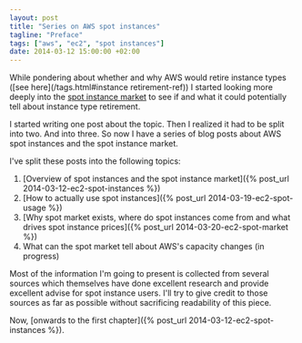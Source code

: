 ```yaml
---
layout: post
title: "Series on AWS spot instances"
tagline: "Preface"
tags: ["aws", "ec2", "spot instances"]
date: 2014-03-12 15:00:00 +02:00
---
```


While pondering about whether and why AWS would retire instance types
([see here](/tags.html#instance retirement-ref)) I started looking
more deeply into the [spot instance
market](https://aws.amazon.com/ec2/purchasing-options/spot-instances/)
to see if and what it could potentially tell about instance type
retirement.

I started writing one post about the topic. Then I realized it had to
be split into two. And into three. So now I have a series of blog
posts about AWS spot instances and the spot instance market.

I've split these posts into the following topics:

1. [Overview of spot instances and the spot instance market]({% post_url 2014-03-12-ec2-spot-instances %})
2. [How to actually use spot instances]({% post_url 2014-03-19-ec2-spot-usage %})
3. [Why spot market exists, where do spot instances come from and what
   drives spot instance prices]({% post_url 2014-03-20-ec2-spot-market %})
4. What can the spot market tell about AWS's capacity changes (in progress)

Most of the information I'm going to present is collected from several
sources which themselves have done excellent research and provide
excellent advise for spot instance users. I'll try to give credit to
those sources as far as possible without sacrificing readability of
this piece.

Now, [onwards to the first chapter]({% post_url 2014-03-12-ec2-spot-instances %}).
